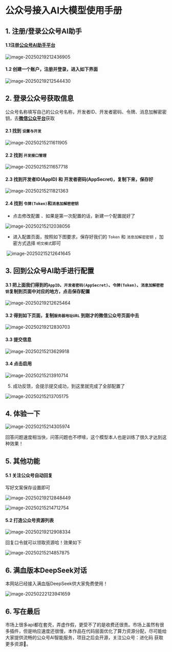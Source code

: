 # 公众号接入AI大模型使用手册

## 1. 注册/登录公众号AI助手

#### 1.1注册[公众号AI助手平台](https://www.wxopen-ai.cn/)

![image-20250219212436905](https://hynzdc.oss-cn-beijing.aliyuncs.com/image/image-20250219212436905.png)

#### 1.2 创建一个账户，注册并登录，进入如下界面

![image-20250219212544430](https://hynzdc.oss-cn-beijing.aliyuncs.com/image/image-20250219212544430.png)

## 2. 登录公众号获取信息

公众号名称填写自己的公众号名称，开发者ID、开发者密码、令牌、消息加解密密钥，去[**微信公众平台**](https://mp.weixin.qq.com/)获取

#### 2.1 找到 `设置与开发`

![image-20250215211611905](https://hynzdc.oss-cn-beijing.aliyuncs.com/image/image-20250215211611905.png)

#### 2.2 找到 `开发接口管理`

![image-20250215211657718](https://hynzdc.oss-cn-beijing.aliyuncs.com/image/image-20250215211657718.png)

#### 2.3 找到开发者ID(AppID) 和 开发者密码(AppSecret)，复制下来，保存好

![image-20250215211821363](https://hynzdc.oss-cn-beijing.aliyuncs.com/image/image-20250215211821363.png)

#### 2.4 找到 `令牌(Token)`和`消息加解密密钥`

- 点击修改配置 、如果是第一次配置的话，新建一个配置就好了

![image-20250215212038056](https://hynzdc.oss-cn-beijing.aliyuncs.com/image/image-20250215212038056.png)

-  进入配置页面，按照如下图要求，保存好我们的 `Token` 和  `消息加解密密钥` ，加密方式选择 `明文模式`即可

​	![image-20250215212641645](https://hynzdc.oss-cn-beijing.aliyuncs.com/image/image-20250215212641645.png)

## 3. 回到公众号AI助手进行配置

#### 3.1 把上面我们得到的`AppID`、`开发者密码(AppSecret)`、`令牌(Token)`、`消息加解密密钥`复制到页面中对应的地方，点击保存配置

![image-20250219212625464](https://hynzdc.oss-cn-beijing.aliyuncs.com/image/image-20250219212625464.png)

#### 3.2 得到如下页面，复制`服务器地址URL` 到刚才的微信公众号页面中去

![image-20250219212830703](https://hynzdc.oss-cn-beijing.aliyuncs.com/image/image-20250219212830703.png)

#### 3.3 提交信息

![image-20250215213629918](https://hynzdc.oss-cn-beijing.aliyuncs.com/image/image-20250215213629918.png)

#### 3.4 点击启用

![image-20250215213910714](https://hynzdc.oss-cn-beijing.aliyuncs.com/image/image-20250215213910714.png)

5. 成功反馈，会提示提交成功，到这里就完成了全部配置了

![image-20250215213705175](https://hynzdc.oss-cn-beijing.aliyuncs.com/image/image-20250215213705175.png)

## 4. 体验一下

![image-20250215214305974](https://hynzdc.oss-cn-beijing.aliyuncs.com/image/image-20250215214305974.png)

回答问题速度相当快，问答问题也不啰嗦，这个模型本人也是训练了很久才达到这种效果！

## 5. 其他功能

#### 5.1 关注公众号自动回复

写好文案保存设置即可

![image-20250219212848449](https://hynzdc.oss-cn-beijing.aliyuncs.com/image/image-20250219212848449.png)

![image-20250215214712754](https://hynzdc.oss-cn-beijing.aliyuncs.com/image/image-20250215214712754.png)

#### 5.2 打造公众号资源列表

![image-20250219212908334](https://hynzdc.oss-cn-beijing.aliyuncs.com/image/image-20250219212908334.png)

回复口令就可以领取资源哈！效果如下

![image-20250215214857875](https://hynzdc.oss-cn-beijing.aliyuncs.com/image/image-20250215214857875.png)

## 6. 满血版本DeepSeek对话

本网站已经接入满血版DeepSeek供大家免费使用！

![image-20250222123941659](https://hynzdc.oss-cn-beijing.aliyuncs.com/image/image-20250222123941659.png)

## 6. 写在最后

市场上很多api都在套壳，弄虚作假，更受不了的是收费还很贵。市场上虽然有很多插件，但是响应速度还很慢，本作品在代码层面优化了算力资源分配，尽可能给大家提供流畅的公众号AI智能服务，项目之后会开源，关注公众号：进化码 获取更多资源🚀。